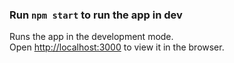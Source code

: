 ### Run `npm start` to run the app in dev

Runs the app in the development mode.\
Open [http://localhost:3000](http://localhost:3000) to view it in the browser.
